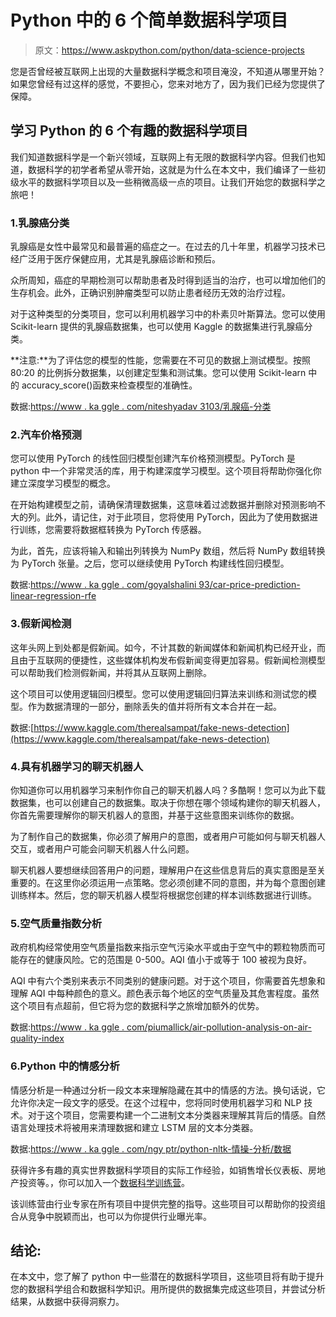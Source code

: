 # Python 中的 6 个简单数据科学项目

> 原文：<https://www.askpython.com/python/data-science-projects>

您是否曾经被互联网上出现的大量数据科学概念和项目淹没，不知道从哪里开始？如果您曾经有过这样的感觉，不要担心，您来对地方了，因为我们已经为您提供了保障。

## 学习 Python 的 6 个有趣的数据科学项目

我们知道数据科学是一个新兴领域，互联网上有无限的数据科学内容。但我们也知道，数据科学的初学者希望从零开始，这就是为什么在本文中，我们编译了一些初级水平的数据科学项目以及一些稍微高级一点的项目。让我们开始您的数据科学之旅吧！

### 1.乳腺癌分类

乳腺癌是女性中最常见和最普遍的癌症之一。在过去的几十年里，机器学习技术已经广泛用于医疗保健应用，尤其是乳腺癌诊断和预后。

众所周知，癌症的早期检测可以帮助患者及时得到适当的治疗，也可以增加他们的生存机会。此外，正确识别肿瘤类型可以防止患者经历无效的治疗过程。

对于这种类型的分类项目，您可以利用机器学习中的朴素贝叶斯算法。您可以使用 Scikit-learn 提供的乳腺癌数据集，也可以使用 Kaggle 的数据集进行乳腺癌分类。

**注意:**为了评估您的模型的性能，您需要在不可见的数据上测试模型。按照 80:20 的比例拆分数据集，以创建定型集和测试集。您可以使用 Scikit-learn 中的 accuracy_score()函数来检查模型的准确性。

数据:[https://www . ka ggle . com/niteshyadav 3103/乳腺癌-分类](https://www.kaggle.com/niteshyadav3103/breast-cancer-classification)

### 2.汽车价格预测

您可以使用 PyTorch 的线性回归模型创建汽车价格预测模型。PyTorch 是 python 中一个非常灵活的库，用于构建深度学习模型。这个项目将帮助你强化你建立深度学习模型的概念。

在开始构建模型之前，请确保清理数据集，这意味着过滤数据并删除对预测影响不大的列。此外，请记住，对于此项目，您将使用 PyTorch，因此为了使用数据进行训练，您需要将数据框转换为 PyTorch 传感器。

为此，首先，应该将输入和输出列转换为 NumPy 数组，然后将 NumPy 数组转换为 PyTorch 张量。之后，您可以继续使用 PyTorch 构建线性回归模型。

数据:[https://www . ka ggle . com/goyalshalini 93/car-price-prediction-linear-regression-rfe](https://www.kaggle.com/goyalshalini93/car-price-prediction-linear-regression-rfe)

### 3.假新闻检测

这年头网上到处都是假新闻。如今，不计其数的新闻媒体和新闻机构已经开业，而且由于互联网的便捷性，这些媒体机构发布假新闻变得更加容易。假新闻检测模型可以帮助我们检测假新闻，并将其从互联网上删除。

这个项目可以使用逻辑回归模型。您可以使用逻辑回归算法来训练和测试您的模型。作为数据清理的一部分，删除丢失的值并将所有文本合并在一起。

数据:[https://www.kaggle.com/therealsampat/fake-news-detection](https://www.kaggle.com/therealsampat/fake-news-detection)

### 4.具有机器学习的聊天机器人

你知道你可以用机器学习来制作你自己的聊天机器人吗？多酷啊！您可以为此下载数据集，也可以创建自己的数据集。取决于你想在哪个领域构建你的聊天机器人，你首先需要理解你的聊天机器人的意图，并基于这些意图来训练你的数据。

为了制作自己的数据集，你必须了解用户的意图，或者用户可能如何与聊天机器人交互，或者用户可能会问聊天机器人什么问题。

聊天机器人要想继续回答用户的问题，理解用户在这些信息背后的真实意图是至关重要的。在这里你必须运用一点策略。您必须创建不同的意图，并为每个意图创建训练样本。然后，您的聊天机器人模型将根据您创建的样本训练数据进行训练。

### 5.空气质量指数分析

政府机构经常使用空气质量指数来指示空气污染水平或由于空气中的颗粒物质而可能存在的健康风险。它的范围是 0-500。AQI 值小于或等于 100 被视为良好。

AQI 中有六个类别来表示不同类别的健康问题。对于这个项目，你需要首先想象和理解 AQI 中每种颜色的意义。颜色表示每个地区的空气质量及其危害程度。虽然这个项目有点超前，但它将为您的数据科学之旅增加额外的优势。

数据:[https://www . ka ggle . com/piumallick/air-pollution-analysis-on-air-quality-index](https://www.kaggle.com/piumallick/air-pollution-analysis-on-air-quality-index)

### 6.Python 中的情感分析

情感分析是一种通过分析一段文本来理解隐藏在其中的情感的方法。换句话说，它允许你决定一段文字的感受。在这个过程中，您将同时使用机器学习和 NLP 技术。对于这个项目，您需要构建一个二进制文本分类器来理解其背后的情感。自然语言处理技术将被用来清理数据和建立 LSTM 层的文本分类器。

数据:[https://www . ka ggle . com/ngy ptr/python-nltk-情操-分析/数据](https://www.kaggle.com/ngyptr/python-nltk-sentiment-analysis/data)

获得许多有趣的真实世界数据科学项目的实际工作经验，如销售增长仪表板、房地产投资等。，你可以加入一个[数据科学训练营](https://www.odinschool.com/datascience-bootcamp)。

该训练营由行业专家在所有项目中提供完整的指导。这些项目可以帮助你的投资组合从竞争中脱颖而出，也可以为你提供行业曝光率。

## 结论:

在本文中，您了解了 python 中一些潜在的数据科学项目，这些项目将有助于提升您的数据科学组合和数据科学知识。用所提供的数据集完成这些项目，并尝试分析结果，从数据中获得洞察力。